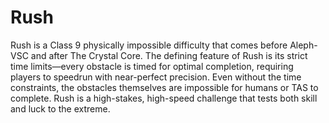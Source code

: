 # Rush

Rush is a Class 9 physically impossible difficulty that comes before Aleph-VSC and after The Crystal Core. The defining feature of Rush is its strict time limits—every obstacle is timed for optimal completion, requiring players to speedrun with near-perfect precision. Even without the time constraints, the obstacles themselves are impossible for humans or TAS to complete. Rush is a high-stakes, high-speed challenge that tests both skill and luck to the extreme.
